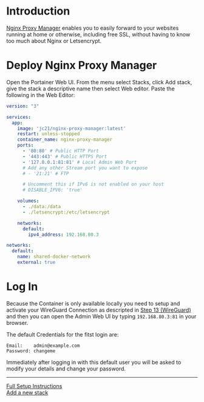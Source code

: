 # Introduction
[Nginx Proxy Manager](https://nginxproxymanager.com/) enables you to easily forward to your websites running at home or otherwise, including free SSL, without having to know too much about Nginx or Letsencrypt.

# Deploy Nginx Proxy Manager
Open the Portainer Web UI.
From the menu select Stacks, click Add stack, give the stack a descriptive name then select Web editor.
Paste the following in the Web Editor:
``` yaml
version: "3"

services:
  app:
    image: 'jc21/nginx-proxy-manager:latest'
    restart: unless-stopped
    container_name: nginx-proxy-manager
    ports:
      - '80:80' # Public HTTP Port
      - '443:443' # Public HTTPS Port
      - '127.0.0.1:81:81' # Local Admin Web Port
      # Add any other Stream port you want to expose
      # - '21:21' # FTP

      # Uncomment this if IPv6 is not enabled on your host
      # DISABLE_IPV6: 'true'

    volumes:
      - ./data:/data
      - ./letsencrypt:/etc/letsencrypt

    networks:
      default:
        ipv4_address: 192.168.80.3

networks:
  default:
    name: shared-docker-network
    external: true
```

# Log In
Because the Container is only available locally you need to setup and activate your WireGuard Connection as descripted in [Step 13 (WireGuard)](13_wireguard.md) and then you can open the Admin Web UI by typing ```192.168.80.3:81``` in your browser.

The default Credentials for the fitst login are:
```
Email:    admin@example.com
Password: changeme
```
Immediately after logging in with this default user you will be asked to modify your details and change your password.

---
[Full Setup Instructions](https://nginxproxymanager.com/setup/)  
[Add a new stack](https://docs.portainer.io/user/docker/stacks/add)